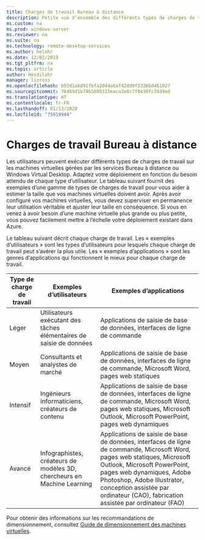 ```yaml
---
title: Charges de travail Bureau à distance
description: Petite vue d’ensemble des différents types de charges de travail pour les machines virtuelles gérées par Bureau à distance.
ms.custom: na
ms.prod: windows-server
ms.reviewer: na
ms.suite: na
ms.technology: remote-desktop-services
ms.author: helohr
ms.date: 12/02/2019
ms.tgt_pltfrm: na
ms.topic: article
author: Heidilohr
manager: lizross
ms.openlocfilehash: 693d1abd91fbfa2d44a6af42dd9f5338bd461927
ms.sourcegitcommit: 76469d1b7465800315eaca3e0c7f0438fc3939ed
ms.translationtype: HT
ms.contentlocale: fr-FR
ms.lasthandoff: 01/13/2020
ms.locfileid: "75919944"
---
```

# <a name="remote-desktop-workloads"></a>Charges de travail Bureau à distance

Les utilisateurs peuvent exécuter différents types de charges de travail sur les machines virtuelles gérées par les services Bureau à distance ou Windows Virtual Desktop. Adaptez votre déploiement en fonction du besoin attendu de chaque type d’utilisateur. Le tableau suivant fournit des exemples d’une gamme de types de charges de travail pour vous aider à estimer la taille que vos machines virtuelles doivent avoir. Après avoir configuré vos machines virtuelles, vous devez superviser en permanence leur utilisation véritable et ajuster leur taille en conséquence. Si vous en venez à avoir besoin d’une machine virtuelle plus grande ou plus petite, vous pouvez facilement mettre à l’échelle votre déploiement existant dans Azure.

Le tableau suivant décrit chaque charge de travail. Les « exemples d’utilisateurs » sont les types d’utilisateurs pour lesquels chaque charge de travail peut s’avérer la plus utile. Les « exemples d’applications » sont les genres d’applications qui fonctionnent le mieux pour chaque charge de travail.

| Type de charge de travail | Exemples d’utilisateurs | Exemples d’applications |
| --- | --- | --- |
| Léger | Utilisateurs exécutant des tâches élémentaires de saisie de données | Applications de saisie de base de données, interfaces de ligne de commande |
| Moyen | Consultants et analystes de marché | Applications de saisie de base de données, interfaces de ligne de commande, Microsoft Word, pages web statiques |
| Intensif | Ingénieurs informaticiens, créateurs de contenu | Applications de saisie de base de données, interfaces de ligne de commande, Microsoft Word, pages web statiques, Microsoft Outlook, Microsoft PowerPoint, pages web dynamiques |
| Avancé | Infographistes, créateurs de modèles 3D, chercheurs en Machine Learning | Applications de saisie de base de données, interfaces de ligne de commande, Microsoft Word, pages web statiques, Microsoft Outlook, Microsoft PowerPoint, pages web dynamiques, Adobe Photoshop, Adobe Illustrator, conception assistée par ordinateur (CAO), fabrication assistée par ordinateur (FAO) |

Pour obtenir des informations sur les recommandations de dimensionnement, consultez [Guide de dimensionnement des machines virtuelles](virtual-machine-recs.md).
